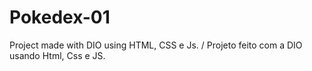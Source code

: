 # Pokedex-01
Project made with DIO using HTML, CSS e Js. / Projeto feito com a DIO usando Html, Css e JS.
